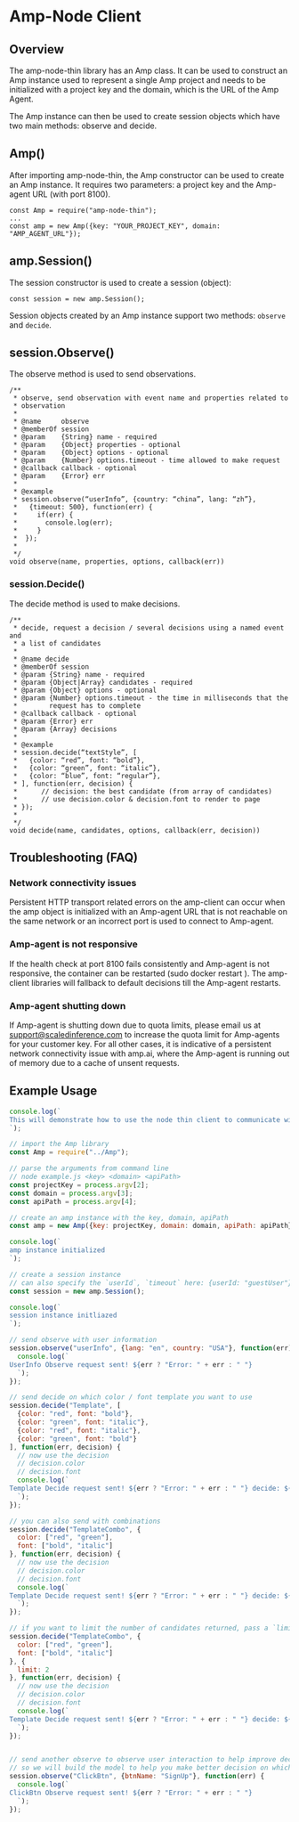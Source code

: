 # Amp-Node Client

## Overview
The amp-node-thin library has an Amp class. It can be used to construct an Amp instance used to represent a single Amp project and needs to be initialized with a project key and the domain, which is the URL of the Amp Agent. 

The Amp instance can then be used to create session objects which have two main methods: observe and decide.

## Amp()
After importing amp-node-thin, the Amp constructor can be used to create an Amp instance. It requires two parameters: a project key and the Amp-agent URL (with port 8100).

```
const Amp = require("amp-node-thin");
...
const amp = new Amp({key: "YOUR_PROJECT_KEY", domain: "AMP_AGENT_URL"});
```

## amp.Session()
The session constructor is used to create a session (object):
```
const session = new amp.Session();
```
Session objects created by an Amp instance support two methods: `observe` and `decide`.

## session.Observe()

The observe method is used to send observations.

```
/**
 * observe, send observation with event name and properties related to 
 * observation 
 *
 * @name     observe
 * @memberOf session
 * @param    {String} name - required
 * @param    {Object} properties - optional
 * @param    {Object} options - optional
 * @param    {Number} options.timeout - time allowed to make request
 * @callback callback - optional
 * @param    {Error} err
 *
 * @example
 * session.observe(“userInfo”, {country: “china”, lang: “zh”}, 
 *   {timeout: 500}, function(err) {
 *     if(err) {
 *       console.log(err);
 *     }
 *  });
 * 
 */
void observe(name, properties, options, callback(err))
```

### session.Decide()
The decide method is used to make decisions. 

```
/**
 * decide, request a decision / several decisions using a named event and 
 * a list of candidates
 *
 * @name decide
 * @memberOf session
 * @param {String} name - required
 * @param {Object|Array} candidates - required
 * @param {Object} options - optional
 * @param {Number} options.timeout - the time in milliseconds that the
 *        request has to complete
 * @callback callback - optional
 * @param {Error} err
 * @param {Array} decisions
 *
 * @example
 * session.decide(“textStyle”, [
 *   {color: “red”, font: “bold”},
 *   {color: “green”, font: “italic”}, 
 *   {color: “blue”, font: “regular”},
 * ], function(err, decision) {
 *      // decision: the best candidate (from array of candidates)
 *      // use decision.color & decision.font to render to page
 * });
 * 
 */
void decide(name, candidates, options, callback(err, decision))
```

## Troubleshooting (FAQ)

### Network connectivity issues
Persistent HTTP transport related errors on the amp-client can occur when the amp object is initialized with an Amp-agent URL that is not reachable on the same network or an incorrect port is used to connect to Amp-agent.

### Amp-agent is not responsive
If the health check at port 8100 fails consistently and Amp-agent is not responsive, the container can be restarted (sudo docker restart <containerId>). The amp-client libraries will fallback to default decisions till the Amp-agent restarts.

### Amp-agent shutting down
If Amp-agent is shutting down due to quota limits, please email us at support@scaledinference.com to increase the quota limit for Amp-agents for your customer key. For all other cases, it is indicative of a persistent network connectivity issue with amp.ai, where the Amp-agent is running out of memory due to a cache of unsent requests.

## Example Usage

``` javascript
console.log(`
This will demonstrate how to use the node thin client to communicate with amp agent. Make sure you pass in a valid project key and your domain to your amp agent, if you use a different apiPath, make sure you pass that too.
`);

// import the Amp library
const Amp = require("../Amp");

// parse the arguments from command line
// node example.js <key> <domain> <apiPath>
const projectKey = process.argv[2];
const domain = process.argv[3];
const apiPath = process.argv[4];

// create an amp instance with the key, domain, apiPath
const amp = new Amp({key: projectKey, domain: domain, apiPath: apiPath});

console.log(`
amp instance initialized
`);

// create a session instance
// can also specify the `userId`, `timeout` here: {userId: "guestUser"}
const session = new amp.Session();

console.log(`
session instance initliazed
`);

// send observe with user information
session.observe("userInfo", {lang: "en", country: "USA"}, function(err) {
  console.log(`
UserInfo Observe request sent! ${err ? "Error: " + err : " "}
  `);
});

// send decide on which color / font template you want to use
session.decide("Template", [
  {color: "red", font: "bold"},
  {color: "green", font: "italic"},
  {color: "red", font: "italic"},
  {color: "green", font: "bold"}
], function(err, decision) {
  // now use the decision
  // decision.color
  // decision.font
  console.log(`
Template Decide request sent! ${err ? "Error: " + err : " "} decide: ${JSON.stringify(decision[0])}
  `);
});

// you can also send with combinations
session.decide("TemplateCombo", {
  color: ["red", "green"],
  font: ["bold", "italic"]
}, function(err, decision) {
  // now use the decision
  // decision.color
  // decision.font
  console.log(`
Template Decide request sent! ${err ? "Error: " + err : " "} decide: ${JSON.stringify(decision[0])}
  `);
});

// if you want to limit the number of candidates returned, pass a `limit` into the options
session.decide("TemplateCombo", {
  color: ["red", "green"],
  font: ["bold", "italic"]
}, {
  limit: 2
}, function(err, decision) {
  // now use the decision
  // decision.color
  // decision.font
  console.log(`
Template Decide request sent! ${err ? "Error: " + err : " "} decide: ${JSON.stringify(decision[0])} and ${JSON.stringify(decision[1])}
  `);
});


// send another observe to observe user interaction to help improve decide
// so we will build the model to help you make better decision on which template should be the best choice for which type of users and will give you the highest or lowest click on `SignUp`
session.observe("ClickBtn", {btnName: "SignUp"}, function(err) {
  console.log(`
ClickBtn Observe request sent! ${err ? "Error: " + err : " "}
  `);
});
```
